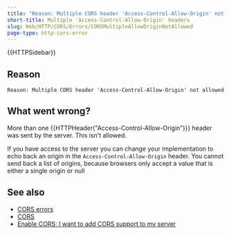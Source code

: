 ```yaml
---
title: "Reason: Multiple CORS header 'Access-Control-Allow-Origin' not allowed"
short-title: Multiple 'Access-Control-Allow-Origin' headers
slug: Web/HTTP/CORS/Errors/CORSMultipleAllowOriginNotAllowed
page-type: http-cors-error
---
```


{{HTTPSidebar}}

## Reason

```plain
Reason: Multiple CORS header 'Access-Control-Allow-Origin' not allowed
```

## What went wrong?

More than one {{HTTPHeader("Access-Control-Allow-Origin")}} header was sent by the
server. This isn't allowed.

If you have access to the server you can change your implementation to echo back an
origin in the `Access-Control-Allow-Origin` header. You cannot send back a
list of origins, because browsers only accept a value that is either a single origin or
null

## See also

- [CORS errors](/en-US/docs/Web/HTTP/CORS/Errors)
- [CORS](/en-US/docs/Web/HTTP/CORS)
- [Enable CORS: I want to add CORS support to my server](https://enable-cors.org/server.html)
